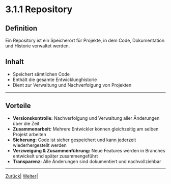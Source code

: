 # 3.1.1 Repository

## Definition

Ein Repository ist ein Speicherort für Projekte, in dem Code, Dokumentation und Historie verwaltet werden.

## Inhalt

- Speichert sämtlichen Code
- Enthält die gesamte Entwicklunghistorie
- Dient zur Verwaltung und Nachverfolgung von Projekten

---

## Vorteile

- **Versionskontrolle:** Nachverfolgung und Verwaltung aller Änderungen über die Zeit  
- **Zusammenarbeit:** Mehrere Entwickler können gleichzeitig am selben Projekt arbeiten  
- **Sicherung:** Code ist sicher gespeichert und kann jederzeit wiederhergestellt werden  
- **Verzweigung & Zusammenführung:** Neue Features werden in Branches entwickelt und später zusammengeführt  
- **Transparenz:** Alle Änderungen sind dokumentiert und nachvollziehbar

---


[Zurück](/docs/3/1/README.md)| [Weiter](../2/README.md)|
